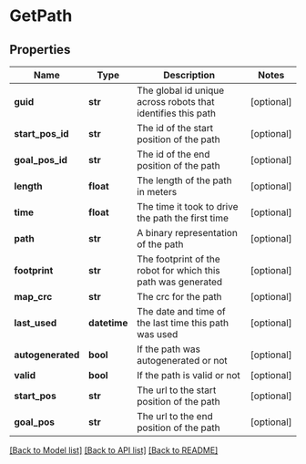 # GetPath

## Properties
Name | Type | Description | Notes
------------ | ------------- | ------------- | -------------
**guid** | **str** | The global id unique across robots that identifies this path | [optional] 
**start_pos_id** | **str** | The id of the start position of the path | [optional] 
**goal_pos_id** | **str** | The id of the end position of the path | [optional] 
**length** | **float** | The length of the path in meters | [optional] 
**time** | **float** | The time it took to drive the path the first time | [optional] 
**path** | **str** | A binary representation of the path | [optional] 
**footprint** | **str** | The footprint of the robot for which this path was generated | [optional] 
**map_crc** | **str** | The crc for the path | [optional] 
**last_used** | **datetime** | The date and time of the last time this path was used | [optional] 
**autogenerated** | **bool** | If the path was autogenerated or not | [optional] 
**valid** | **bool** | If the path is valid or not | [optional] 
**start_pos** | **str** | The url to the start position of the path | [optional] 
**goal_pos** | **str** | The url to the end position of the path | [optional] 

[[Back to Model list]](../README.md#documentation-for-models) [[Back to API list]](../README.md#documentation-for-api-endpoints) [[Back to README]](../README.md)


